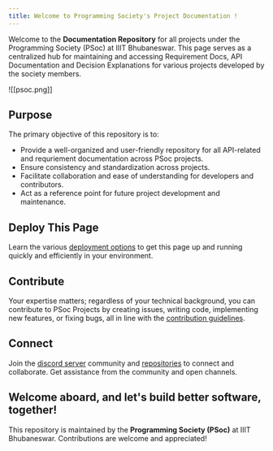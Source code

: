 ```yaml
---
title: Welcome to Programming Society's Project Documentation !
---
```

Welcome to the **Documentation Repository** for all projects under the Programming Society (PSoc) at IIIT Bhubaneswar. Th[]()is page serves as a centralized hub for maintaining and accessing Requirement Docs, API Documentation and Decision Explanations for various projects developed by the society members.

![[psoc.png]]

## Purpose
The primary objective of this repository is to:
- Provide a well-organized and user-friendly repository for all API-related and requriement documentation across PSoc projects.
- Ensure consistency and standardization across projects.
- Facilitate collaboration and ease of understanding for developers and contributors.
- Act as a reference point for future project development and maintenance.

## Deploy This Page

Learn the various [deployment options](https://github.com/jackyzha0/quartz/blob/v4/docs/hosting.md) to get this page up and running quickly and efficiently in your environment.
## Contribute

Your expertise matters; regardless of your technical background, you can contribute to PSoc Projects by creating issues, writing code, implementing new features, or fixing bugs, all in line with the [contribution guidelines](https://github.com/p-society/meta).
## Connect

Join the [discord server](https://discord.gg/UVJhpN9S) community and [repositories](https://github.com/p-society) to connect and collaborate. Get assistance from the community and open channels.

Welcome aboard, and let's build better software, together!
---

This repository is maintained by the **Programming Society (PSoc)** at IIIT Bhubaneswar. Contributions are welcome and appreciated!


